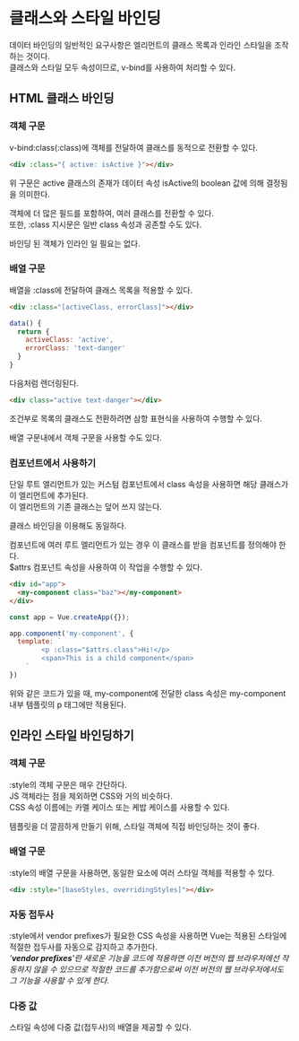 # 클래스와 스타일 바인딩

데이터 바인딩의 일반적인 요구사항은 엘리먼트의 클래스 목록과 인라인 스타일을 조작하는 것이다.  
클래스와 스타일 모두 속성이므로, v-bind를 사용하여 처리할 수 있다.

## HTML 클래스 바인딩

### 객체 구문

v-bind:class(:class)에 객체를 전달하여 클래스를 동적으로 전환할 수 있다.

```html
<div :class="{ active: isActive }"></div>
```

위 구문은 active 클래스의 존재가 데이터 속성 isActive의 boolean 값에 의해 결정됨을 의미한다.

객체에 더 많은 필드를 포함하여, 여러 클래스를 전환할 수 있다.  
또한, :class 지시문은 일반 class 속성과 공존할 수도 있다.

바인딩 된 객체가 인라인 일 필요는 없다.

### 배열 구문

배열을 :class에 전달하여 클래스 목록을 적용할 수 있다.

```html
<div :class="[activeClass, errorClass]"></div>
```

```javascript
data() {
  return {
    activeClass: 'active',
    errorClass: 'text-danger'
  }
}
```

다음처럼 렌더링된다.

```html
<div class="active text-danger"></div>
```

조건부로 목록의 클래스도 전환하려면 삼항 표현식을 사용하여 수행할 수 있다.

배열 구문내에서 객체 구문을 사용할 수도 있다.

### 컴포넌트에서 사용하기

단일 루트 엘리먼트가 있는 커스텀 컴포넌트에서 class 속성을 사용하면 해당 클래스가 이 엘리먼트에 추가된다.  
이 엘리먼트의 기존 클래스는 덮어 쓰지 않는다.

클래스 바인딩을 이용해도 동일하다.

컴포넌트에 여러 루트 엘리먼트가 있는 경우 이 클래스를 받을 컴포넌트를 정의해야 한다.  
$attrs 컴포넌트 속성을 사용하여 이 작업을 수행할 수 있다.

```html
<div id="app">
  <my-component class="baz"></my-component>
</div>
```

```javascript
const app = Vue.createApp({});

app.component('my-component', {
  template: `
		<p :class="$attrs.class">Hi!</p>
		<span>This is a child component</span>
	`
})
```

위와 같은 코드가 있을 때, my-component에 전달한 class 속성은 my-component 내부 템플릿의 p 태그에만 적용된다.

## 인라인 스타일 바인딩하기

### 객체 구문

:style의 객체 구문은 매우 간단하다.  
JS 객체라는 점을 제외하면 CSS와 거의 비슷하다.  
CSS 속성 이름에는 카멜 케이스 또는 케밥 케이스를 사용할 수 있다.

템플릿을 더 깔끔하게 만들기 위해, 스타일 객체에 직접 바인딩하는 것이 좋다.

### 배열 구문

:style의 배열 구문을 사용하면, 동일한 요소에 여러 스타일 객체를 적용할 수 있다.

```html
<div :style="[baseStyles, overridingStyles]"></div>
```

### 자동 접두사

:style에서 vendor prefixes가 필요한 CSS 속성을 사용하면 Vue는 적용된 스타일에 적절한 접두사를 자동으로 감지하고 추가한다.  
*'**vendor prefixes**'란 새로운 기능을 코드에 적용하면 이전 버전의 웹 브라우저에선 작동하지 않을 수 있으므로 적절한 코드를 추가함으로써 이전 버전의 웹 브라우저에서도 그 기능을 사용할 수 있게 한다.*

### 다중 값

스타일 속성에 다중 값(접두사)의 배열을 제공할 수 있다.